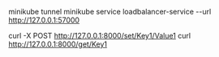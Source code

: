 minikube tunnel
minikube service loadbalancer-service --url
http://127.0.0.1:57000

curl -X POST http://127.0.0.1:8000/set/Key1/Value1
curl http://127.0.0.1:8000/get/Key1

